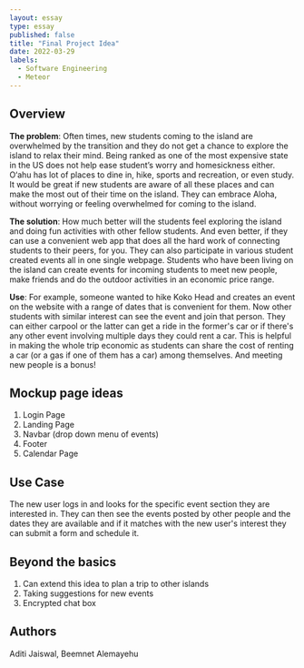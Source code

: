 ```yaml
---
layout: essay
type: essay
published: false
title: "Final Project Idea"
date: 2022-03-29
labels:
  - Software Engineering
  - Meteor
---
```


## Overview

**The problem**: Often times, new students coming to the island are overwhelmed by the transition and they do not get a chance to explore the island to relax their mind. Being ranked as one of the most expensive state in the US does not help ease student’s worry and homesickness either. O‘ahu has lot of places to dine in, hike, sports and recreation, or even study. It would be great if new students are aware of all these places and can make the most out of their time on the island. They can embrace Aloha, without worrying or feeling overwhelmed for coming to the island.

**The solution**: How much better will the students feel exploring the island and doing fun activities with other fellow students. And even better, if they can use a convenient web app that does all the hard work of connecting students to their peers, for you. They can also participate in various student created events all in one single webpage. Students who have been living on the island can create events for incoming students to meet new people, make friends and do the outdoor activities in an economic price range.

**Use**: For example, someone wanted to hike Koko Head and creates an event on the website with a range of dates that is convenient for them. Now other students with similar interest can see the event and join that person. They can either carpool or the latter can get a ride in the former's car or if there's any other event involving multiple days they could rent a car. This is helpful in making the whole trip economic as students can share the cost of renting a car (or a gas if one of them has a car) among themselves. And meeting new people is a bonus!


## Mockup page ideas

1. Login Page
2. Landing Page
3. Navbar (drop down menu of events)
4. Footer
5. Calendar Page 

## Use Case

The new user logs in and looks for the specific event section they are interested in. They can then see the events posted by other people and the dates they are available and if it matches with the new user's interest they can submit a form and schedule it.

## Beyond the basics

1. Can extend this idea to plan a trip to other islands
2. Taking suggestions for new events
3. Encrypted chat box

## Authors

Aditi Jaiswal, Beemnet Alemayehu
